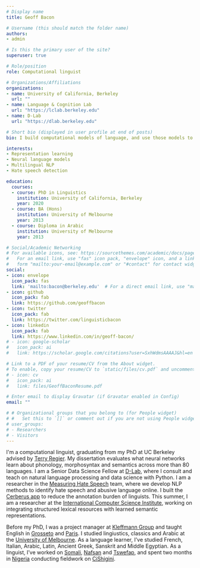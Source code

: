 ```yaml
---
# Display name
title: Geoff Bacon

# Username (this should match the folder name)
authors:
- admin

# Is this the primary user of the site?
superuser: true

# Role/position
role: Computational linguist

# Organizations/Affiliations
organizations:
- name: University of California, Berkeley
  url: ""
- name: Language & Cognition Lab
  url: "https://lclab.berkeley.edu"
- name: D-Lab
  url: "https://dlab.berkeley.edu"

# Short bio (displayed in user profile at end of posts)
bio: I build computational models of language, and use those models to i) answer interesting questions and ii) solve important problems.

interests:
- Representation learning
- Neural language models
- Multilingual NLP
- Hate speech detection

education:
  courses:
  - course: PhD in Linguistics
    institution: University of California, Berkeley
    year: 2020
  - course: BA (Hons)
    institution: University of Melbourne
    year: 2013
  - course: Diploma in Arabic
    institution: University of Melbourne
    year: 2013

# Social/Academic Networking
# For available icons, see: https://sourcethemes.com/academic/docs/page-builder/#icons
#   For an email link, use "fas" icon pack, "envelope" icon, and a link in the
#   form "mailto:your-email@example.com" or "#contact" for contact widget.
social:
- icon: envelope
  icon_pack: fas
  link: 'mailto:bacon@berkeley.edu'  # For a direct email link, use "mailto:test@example.org".
- icon: github
  icon_pack: fab
  link: https://github.com/geoffbacon
- icon: twitter
  icon_pack: fab
  link: https://twitter.com/linguisticbacon
- icon: linkedin
  icon_pack: fab
  link: https://www.linkedin.com/in/geoff-bacon/
# - icon: google-scholar
#   icon_pack: ai
#   link: https://scholar.google.com/citations?user=SxhWdmsAAAAJ&hl=en

# Link to a PDF of your resume/CV from the About widget.
# To enable, copy your resume/CV to `static/files/cv.pdf` and uncomment the lines below.
# - icon: cv
#   icon_pack: ai
#   link: files/GeoffBaconResume.pdf

# Enter email to display Gravatar (if Gravatar enabled in Config)
email: ""

# # Organizational groups that you belong to (for People widget)
# #   Set this to `[]` or comment out if you are not using People widget.
# user_groups:
# - Researchers
# - Visitors
---
```


I'm a computational linguist, graduating from my PhD at UC Berkeley advised by [Terry Regier](https://lclab.berkeley.edu/regier). My dissertation evaluates what neural networks learn about phonology, morphosyntax and semantics across more than 80 languages. I am a Senior Data Science Fellow at [D-Lab](https://dlab.berkeley.edu), where I consult and teach on natural language processing and data science with Python. I am a researcher in the [Measuring Hate Speech](https://hatespeech.berkeley.edu) team, where we develop NLP methods to identify hate speech and abusive language online. I built the [Cerberus app](https://github.com/geoffbacon/cerberus) to reduce the annotation burden of linguists. This summer, I am a researcher at the [International Computer Science Institute](https://www.icsi.berkeley.edu), working on integrating structured lexical resources with learned semantic representations.

Before my PhD, I was a project manager at [Kleffmann Group](https://www.kleffmann.com/en) and taught English in [Grosseto](https://en.wikipedia.org/wiki/Grosseto) and [Paris](https://en.wikipedia.org/wiki/Paris). I studied lingiustics, classics and Arabic at the [University of Melbourne](https://www.unimelb.edu.au). As a language learner, I’ve studied French, Italian, Arabic, Latin, Ancient Greek, Sanskrit and Middle Egyptian. As a linguist, I’ve worked on [Somali](https://glottolog.org/resource/languoid/id/soma1255), [Nafsan](https://glottolog.org/resource/languoid/id/sout2856) and [Tswefap](https://glottolog.org/resource/languoid/id/bato1245), and spent two months in [Nigeria](https://en.wikipedia.org/wiki/Ilorin) conducting fieldwork on [CiShigini](https://glottolog.org/resource/languoid/id/tsis1238).
